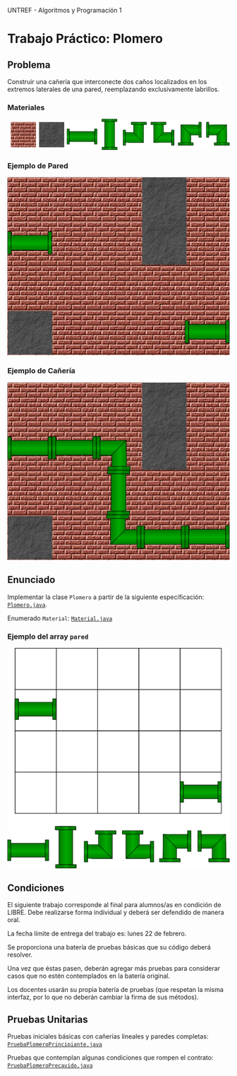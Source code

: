 UNTREF - Algoritmos y Programación 1

# Trabajo Práctico: Plomero 

## Problema

Construir una cañería que interconecte dos caños localizados en los extremos laterales de una pared,
reemplazando exclusivamente labrillos.

### Materiales

![Materiales](./img/materiales.png)

### Ejemplo de Pared

![Ejemplo de Pared](./img/ejemplo-pared.png)

### Ejemplo de Cañería

![Ejemplo de Cañería](./img/ejemplo-canieria.png)

## Enunciado

Implementar la clase `Plomero` a partir de la siguiente especificación: [`Plomero.java`](./src/Plomero.java).

Enumerado `Material`: [`Material.java`](./src/Material.java)

### Ejemplo del array `pared`

![Ejemplo de array pared](./img/ejemplo-array-pared.png)

## Condiciones

El siguiente trabajo corresponde al final para alumnos/as en condición de LIBRE. 
Debe realizarse forma individual y deberá ser defendido de manera oral.

La fecha límite de entrega del trabajo es: lunes 22 de febrero. 

Se proporciona una batería de pruebas básicas que su código deberá resolver.
 
Una vez que éstas pasen, deberán agregar más pruebas para considerar casos que no 
estén contemplados en la batería original.

Los docentes usarán su propia batería de pruebas (que respetan la misma interfaz, 
por lo que no deberán cambiar la firma de sus métodos).


## Pruebas Unitarias

Pruebas iniciales básicas con cañerías lineales y paredes completas: [`PruebaPlomeroPrincipiante.java`](./src/PruebaPlomeroPrincipiante.java)

Pruebas que contemplan algunas condiciones que rompen el contrato: [`PruebaPlomeroPrecavido.java`](./src/PruebaPlomeroPrecavido.java)

